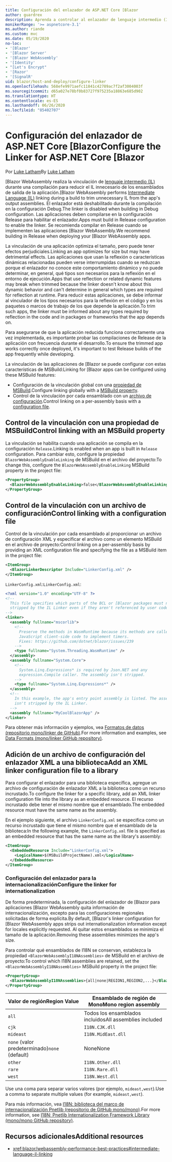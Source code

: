 ```yaml
---
title: Configuración del enlazador de ASP.NET Core [Blazor
author: guardrex
description: Aprenda a controlar al enlazador de lenguaje intermedio (IL) al crear una aplicación [Blazor.
monikerRange: '>= aspnetcore-3.1'
ms.author: riande
ms.custom: mvc
ms.date: 05/19/2020
no-loc:
- '[Blazor'
- '[Blazor Server'
- '[Blazor WebAssembly'
- '[Identity'
- "[Let's Encrypt"
- '[Razor'
- '[SignalR'
uid: blazor/host-and-deploy/configure-linker
ms.openlocfilehash: 568efe9971aefc11841c42789ac7f2af3004003f
ms.sourcegitcommit: d65a027e78bf0b83727f975235a18863e685d902
ms.translationtype: HT
ms.contentlocale: es-ES
ms.lasthandoff: 06/26/2020
ms.locfileid: "85402707"
---
```

# <a name="configure-the-linker-for-aspnet-core-blazor"></a><span data-ttu-id="26c4a-103">Configuración del enlazador de ASP.NET Core [Blazor</span><span class="sxs-lookup"><span data-stu-id="26c4a-103">Configure the Linker for ASP.NET Core [Blazor</span></span>

<span data-ttu-id="26c4a-104">Por [Luke Latham](https://github.com/guardrex)</span><span class="sxs-lookup"><span data-stu-id="26c4a-104">By [Luke Latham](https://github.com/guardrex)</span></span>

<span data-ttu-id="26c4a-105">[Blazor WebAssembly realiza la vinculación de [lenguaje intermedio (IL)](/dotnet/standard/managed-code#intermediate-language--execution) durante una compilación para reducir el IL innecesario de los ensamblados de salida de la aplicación.</span><span class="sxs-lookup"><span data-stu-id="26c4a-105">[Blazor WebAssembly performs [Intermediate Language (IL)](/dotnet/standard/managed-code#intermediate-language--execution) linking during a build to trim unnecessary IL from the app's output assemblies.</span></span> <span data-ttu-id="26c4a-106">El enlazador está deshabilitado durante la compilación en la configuración Debug.</span><span class="sxs-lookup"><span data-stu-id="26c4a-106">The linker is disabled when building in Debug configuration.</span></span> <span data-ttu-id="26c4a-107">Las aplicaciones deben compilarse en la configuración Release para habilitar el enlazador.</span><span class="sxs-lookup"><span data-stu-id="26c4a-107">Apps must build in Release configuration to enable the linker.</span></span> <span data-ttu-id="26c4a-108">Se recomienda compilar en Release cuando se implementen las aplicaciones [Blazor WebAssembly.</span><span class="sxs-lookup"><span data-stu-id="26c4a-108">We recommend building in Release when deploying your [Blazor WebAssembly apps.</span></span> 

<span data-ttu-id="26c4a-109">La vinculación de una aplicación optimiza el tamaño, pero puede tener efectos perjudiciales.</span><span class="sxs-lookup"><span data-stu-id="26c4a-109">Linking an app optimizes for size but may have detrimental effects.</span></span> <span data-ttu-id="26c4a-110">Las aplicaciones que usan la reflexión o características dinámicas relacionadas pueden verse interrumpidas cuando se reduzcan porque el enlazador no conoce este comportamiento dinámico y no puede determinar, en general, qué tipos son necesarios para la reflexión en el entorno de ejecución.</span><span class="sxs-lookup"><span data-stu-id="26c4a-110">Apps that use reflection or related dynamic features may break when trimmed because the linker doesn't know about this dynamic behavior and can't determine in general which types are required for reflection at runtime.</span></span> <span data-ttu-id="26c4a-111">Para reducir estas aplicaciones, se debe informar al vinculador de los tipos necesarios para la reflexión en el código y en los paquetes o marcos de trabajo de los que depende la aplicación.</span><span class="sxs-lookup"><span data-stu-id="26c4a-111">To trim such apps, the linker must be informed about any types required by reflection in the code and in packages or frameworks that the app depends on.</span></span> 

<span data-ttu-id="26c4a-112">Para asegurarse de que la aplicación reducida funciona correctamente una vez implementada, es importante probar las compilaciones de Release de la aplicación con frecuencia durante el desarrollo.</span><span class="sxs-lookup"><span data-stu-id="26c4a-112">To ensure the trimmed app works correctly once deployed, it's important to test Release builds of the app frequently while developing.</span></span>

<span data-ttu-id="26c4a-113">La vinculación de las aplicaciones de [Blazor se puede configurar con estas características de MSBuild:</span><span class="sxs-lookup"><span data-stu-id="26c4a-113">Linking for [Blazor apps can be configured using these MSBuild features:</span></span>

* <span data-ttu-id="26c4a-114">Configuración de la vinculación global con una [propiedad de MSBuild](#control-linking-with-an-msbuild-property).</span><span class="sxs-lookup"><span data-stu-id="26c4a-114">Configure linking globally with a [MSBuild property](#control-linking-with-an-msbuild-property).</span></span>
* <span data-ttu-id="26c4a-115">Control de la vinculación por cada ensamblado con un [archivo de configuración](#control-linking-with-a-configuration-file).</span><span class="sxs-lookup"><span data-stu-id="26c4a-115">Control linking on a per-assembly basis with a [configuration file](#control-linking-with-a-configuration-file).</span></span>

## <a name="control-linking-with-an-msbuild-property"></a><span data-ttu-id="26c4a-116">Control de la vinculación con una propiedad de MSBuild</span><span class="sxs-lookup"><span data-stu-id="26c4a-116">Control linking with an MSBuild property</span></span>

<span data-ttu-id="26c4a-117">La vinculación se habilita cuando una aplicación se compila en la configuración `Release`.</span><span class="sxs-lookup"><span data-stu-id="26c4a-117">Linking is enabled when an app is built in `Release` configuration.</span></span> <span data-ttu-id="26c4a-118">Para cambiar esto, configure la propiedad `BlazorWebAssemblyEnableLinking` de MSBuild en el archivo del proyecto:</span><span class="sxs-lookup"><span data-stu-id="26c4a-118">To change this, configure the `BlazorWebAssemblyEnableLinking` MSBuild property in the project file:</span></span>

```xml
<PropertyGroup>
  <BlazorWebAssemblyEnableLinking>false</BlazorWebAssemblyEnableLinking>
</PropertyGroup>
```

## <a name="control-linking-with-a-configuration-file"></a><span data-ttu-id="26c4a-119">Control de la vinculación con un archivo de configuración</span><span class="sxs-lookup"><span data-stu-id="26c4a-119">Control linking with a configuration file</span></span>

<span data-ttu-id="26c4a-120">Control de la vinculación por cada ensamblado al proporcionar un archivo de configuración XML y especificar el archivo como un elemento MSBuild en el archivo de proyecto:</span><span class="sxs-lookup"><span data-stu-id="26c4a-120">Control linking on a per-assembly basis by providing an XML configuration file and specifying the file as a MSBuild item in the project file:</span></span>

```xml
<ItemGroup>
  <BlazorLinkerDescriptor Include="LinkerConfig.xml" />
</ItemGroup>
```

<span data-ttu-id="26c4a-121">`LinkerConfig.xml`:</span><span class="sxs-lookup"><span data-stu-id="26c4a-121">`LinkerConfig.xml`:</span></span>

```xml
<?xml version="1.0" encoding="UTF-8" ?>
<!--
  This file specifies which parts of the BCL or [Blazor packages must not be
  stripped by the IL Linker even if they aren't referenced by user code.
-->
<linker>
  <assembly fullname="mscorlib">
    <!--
      Preserve the methods in WasmRuntime because its methods are called by 
      JavaScript client-side code to implement timers.
      Fixes: https://github.com/dotnet/blazor/issues/239
    -->
    <type fullname="System.Threading.WasmRuntime" />
  </assembly>
  <assembly fullname="System.Core">
    <!--
      System.Linq.Expressions* is required by Json.NET and any 
      expression.Compile caller. The assembly isn't stripped.
    -->
    <type fullname="System.Linq.Expressions*" />
  </assembly>
  <!--
    In this example, the app's entry point assembly is listed. The assembly
    isn't stripped by the IL Linker.
  -->
  <assembly fullname="MyCoolBlazorApp" />
</linker>
```

<span data-ttu-id="26c4a-122">Para obtener más información y ejemplos, vea [Formatos de datos (repositorio mono/linker de GitHub)](https://github.com/mono/linker/blob/master/docs/data-formats.md).</span><span class="sxs-lookup"><span data-stu-id="26c4a-122">For more information and examples, see [Data Formats (mono/linker GitHub repository)](https://github.com/mono/linker/blob/master/docs/data-formats.md).</span></span>

## <a name="add-an-xml-linker-configuration-file-to-a-library"></a><span data-ttu-id="26c4a-123">Adición de un archivo de configuración del enlazador XML a una biblioteca</span><span class="sxs-lookup"><span data-stu-id="26c4a-123">Add an XML linker configuration file to a library</span></span>

<span data-ttu-id="26c4a-124">Para configurar el enlazador para una biblioteca específica, agregue un archivo de configuración de enlazador XML a la biblioteca como un recurso incrustado.</span><span class="sxs-lookup"><span data-stu-id="26c4a-124">To configure the linker for a specific library, add an XML linker configuration file into the library as an embedded resource.</span></span> <span data-ttu-id="26c4a-125">El recurso incrustado debe tener el mismo nombre que el ensamblado.</span><span class="sxs-lookup"><span data-stu-id="26c4a-125">The embedded resource must have the same name as the assembly.</span></span>

<span data-ttu-id="26c4a-126">En el ejemplo siguiente, el archivo `LinkerConfig.xml` se especifica como un recurso incrustado que tiene el mismo nombre que el ensamblado de la biblioteca:</span><span class="sxs-lookup"><span data-stu-id="26c4a-126">In the following example, the `LinkerConfig.xml` file is specified as an embedded resource that has the same name as the library's assembly:</span></span>

```xml
<ItemGroup>
  <EmbeddedResource Include="LinkerConfig.xml">
    <LogicalName>$(MSBuildProjectName).xml</LogicalName>
  </EmbeddedResource>
</ItemGroup>
```

### <a name="configure-the-linker-for-internationalization"></a><span data-ttu-id="26c4a-127">Configuración del enlazador para la internacionalización</span><span class="sxs-lookup"><span data-stu-id="26c4a-127">Configure the linker for internationalization</span></span>

<span data-ttu-id="26c4a-128">De forma predeterminada, la configuración del enlazador de [Blazor para aplicaciones [Blazor WebAssembly quita información de internacionalización, excepto para las configuraciones regionales solicitadas de forma explícita.</span><span class="sxs-lookup"><span data-stu-id="26c4a-128">By default, [Blazor's linker configuration for [Blazor WebAssembly apps strips out internationalization information except for locales explicitly requested.</span></span> <span data-ttu-id="26c4a-129">Al quitar estos ensamblados se minimiza el tamaño de la aplicación.</span><span class="sxs-lookup"><span data-stu-id="26c4a-129">Removing these assemblies minimizes the app's size.</span></span>

<span data-ttu-id="26c4a-130">Para controlar qué ensamblados de I18N se conservan, establezca la propiedad `<BlazorWebAssemblyI18NAssemblies>` de MSBuild en el archivo de proyecto:</span><span class="sxs-lookup"><span data-stu-id="26c4a-130">To control which I18N assemblies are retained, set the `<BlazorWebAssemblyI18NAssemblies>` MSBuild property in the project file:</span></span>

```xml
<PropertyGroup>
  <BlazorWebAssemblyI18NAssemblies>{all|none|REGION1,REGION2,...}</BlazorWebAssemblyI18NAssemblies>
</PropertyGroup>
```

| <span data-ttu-id="26c4a-131">Valor de región</span><span class="sxs-lookup"><span data-stu-id="26c4a-131">Region Value</span></span>     | <span data-ttu-id="26c4a-132">Ensamblado de región de Mono</span><span class="sxs-lookup"><span data-stu-id="26c4a-132">Mono region assembly</span></span>    |
| ---------------- | ----------------------- |
| `all`            | <span data-ttu-id="26c4a-133">Todos los ensamblados incluidos</span><span class="sxs-lookup"><span data-stu-id="26c4a-133">All assemblies included</span></span> |
| `cjk`            | `I18N.CJK.dll`          |
| `mideast`        | `I18N.MidEast.dll`      |
| <span data-ttu-id="26c4a-134">`none` (valor predeterminado)</span><span class="sxs-lookup"><span data-stu-id="26c4a-134">`none` (default)</span></span> | <span data-ttu-id="26c4a-135">None</span><span class="sxs-lookup"><span data-stu-id="26c4a-135">None</span></span>                    |
| `other`          | `I18N.Other.dll`        |
| `rare`           | `I18N.Rare.dll`         |
| `west`           | `I18N.West.dll`         |

<span data-ttu-id="26c4a-136">Use una coma para separar varios valores (por ejemplo, `mideast,west`).</span><span class="sxs-lookup"><span data-stu-id="26c4a-136">Use a comma to separate multiple values (for example, `mideast,west`).</span></span>

<span data-ttu-id="26c4a-137">Para más información, vea [I18N: biblioteca del marco de internacionalización Pnetlib (repositorio de GitHub mono/mono)](https://github.com/mono/mono/tree/master/mcs/class/I18N).</span><span class="sxs-lookup"><span data-stu-id="26c4a-137">For more information, see [I18N: Pnetlib Internationalization Framework Library (mono/mono GitHub repository)](https://github.com/mono/mono/tree/master/mcs/class/I18N).</span></span>

## <a name="additional-resources"></a><span data-ttu-id="26c4a-138">Recursos adicionales</span><span class="sxs-lookup"><span data-stu-id="26c4a-138">Additional resources</span></span>

* <xref:blazor/webassembly-performance-best-practices#intermediate-language-il-linking>
